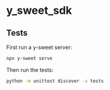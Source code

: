 # y_sweet_sdk

## Tests

First run a y-sweet server:

```bash
npx y-sweet serve
```

Then run the tests:

```bash
python -m unittest discover -s tests
```
